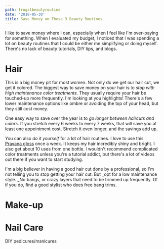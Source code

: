 ```yaml
---
path: frugalbeautyroutine
date: '2018-05-30'
title: Save Money on These 3 Beauty Routines
---
```

I like to save money where I can, especially when I feel like I'm over-paying for something.  When I evaluated my budget, I noticed that I was spending a lot on beauty routines that I could be either me simplifying or doing myself.  There's no lack of beauty tutorials, DIY tips, and blogs. 

# Hair

This is a big money pit for most women.  Not only do we get our hair cut, we get it colored.  The biggest way to save money on your hair is to _stop with high maintenance color treatments._  They usually require your hair be touched-up more frequently.  I'm looking at you highlights!  There's a few lower maintenance options like ombre or avoiding the top of your head, but they still cost money.

One easy way to save over the year is to _go longer between haircuts and colors_.  If you stretch every 6 weeks to every 7 weeks, that will save you at least one appointment cost.  Stretch it even longer, and the savings add up.

You can also _do it yourself_ for a lot of hair routines.  I love to use this [Pravana gloss](https://amzn.to/2H4B97U) once a week.  It keeps my hair incredibly shiny and bright.  I also get about 10 uses from one bottle.  I wouldn't recommend complicated color treatments unless you're a tutorial addict, but there's a lot of videos out there if you want to start studying.

I'm a big believer in having a good hair cut done by a professional, so I'm not telling you to stop getting your hair cut.  But _opt for a low maintenance style.  _No bangs, or crazy layers that need to be trimmed up frequently. Of if you do, find a good stylist who does free bang trims.



# Make-up

# Nail Care

DIY pedicures/manicures
